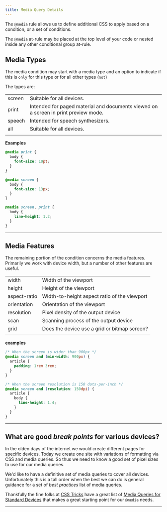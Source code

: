 ```yaml
---
title: Media Query Details
---
```


The `@media` rule allows us to define additional CSS to apply based on a
condition, or a set of conditions.

The `@media` at-rule may be placed at the top level of your code or nested
inside any other conditional group at-rule.

## Media Types

The media condition may start with a media type and an option to indicate if
this is `only` for this type or for all other types (`not`)

The types are:

|        |                                                                                     |
| ------ | ----------------------------------------------------------------------------------- |
| screen | Suitable for all devices.                                                           |
| print  | Intended for paged material and documents viewed on a screen in print preview mode. |
| speech | Intended for speech synthesizers.                                                   |
| all    | Suitable for all devices.                                                           |
|        |                                                                                     |

**Examples**

```css
@media print {
  body {
    font-size: 10pt;
  }
}

@media screen {
  body {
    font-size: 13px;
  }
}

@media screen, print {
  body {
    line-height: 1.2;
  }
}
```

---

## Media Features

The remaining portion of the condition concerns the media features. Primarily we
work with device width, but a number of other features are useful.

|              |                                              |
| ------------ | -------------------------------------------- |
| width        | Width of the viewport                        |
| height       | Height of the viewport                       |
| aspect-ratio | Width-to-height aspect ratio of the viewport |
| orientation  | Orientation of the viewport                  |
| resolution   | Pixel density of the output device           |
| scan         | Scanning process of the output device        |
| grid         | Does the device use a grid or bitmap screen? |
|              |                                              |

**examples**

```css
/* When the screen is wider than 900px */
@media screen and (min-width: 900px) {
  article {
    padding: 1rem 3rem;
  }
}

/* When the screen resolution is 150 dots-per-inch */
@media screen and (resolution: 150dpi) {
  article {
    body {
      line-height: 1.4;
    }
  }
}
```

---

## What are good _break points_ for various devices?

In the olden days of the internet we would create different pages for specific
devices. Today we create one site with variations of formatting via CSS and
media queries. So thus we need to know a good set of pixel sizes to use for our
media queries.

We'd like to have a definitive set of media queries to cover all devices.
Unfortunately this is a tall order when the best we can do is general guidance
for a set of _best practices_ list of media queries.

Thankfully the fine folks at [CSS Tricks](https://css-tricks.com) have a great
list of
[Media Queries for Standard Devices](https://css-tricks.com/snippets/css/media-queries-for-standard-devices/)
that makes a great starting point for our `@media` needs.

---
